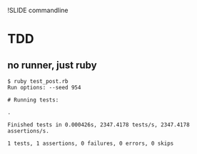 !SLIDE commandline

# TDD #

## no runner, just ruby ##

	$ ruby test_post.rb
	Run options: --seed 954
	
	# Running tests:
	
	.
	
	Finished tests in 0.000426s, 2347.4178 tests/s, 2347.4178 assertions/s.
	
	1 tests, 1 assertions, 0 failures, 0 errors, 0 skips


